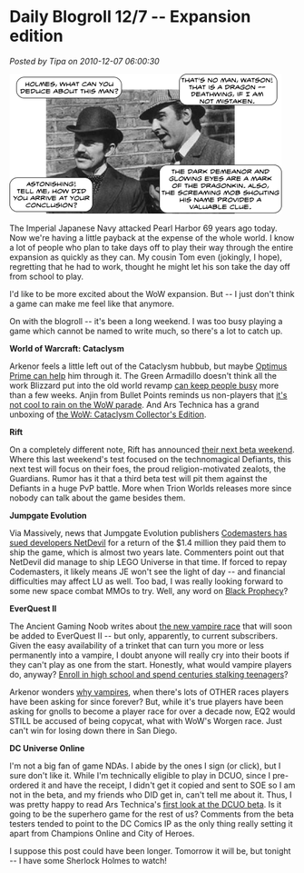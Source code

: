 # Daily Blogroll 12/7 -- Expansion edition

*Posted by Tipa on 2010-12-07 06:00:30*

![](../uploads/2010/12/holmes.png "The New Adventures of Sherlock Holmes")

The Imperial Japanese Navy attacked Pearl Harbor 69 years ago today. Now we're having a little payback at the expense of the whole world. I know a lot of people who plan to take days off to play their way through the entire expansion as quickly as they can. My cousin Tom even (jokingly, I hope), regretting that he had to work, thought he might let his son take the day off from school to play.

I'd like to be more excited about the WoW expansion. But -- I just don't think a game can make me feel like that anymore.

On with the blogroll -- it's been a long weekend. I was too busy playing a game which cannot be named to write much, so there's a lot to catch up.


**World of Warcraft: Cataclysm**

Arkenor feels a little left out of the Cataclysm hubbub, but maybe [Optimus Prime can help](http://www.arksark.org/blog/4301/in-which-i-agree-as-usual-with-optimus-prime/) him through it. The Green Armadillo doesn't think all the work Blizzard put into the old world revamp [can keep people busy](http://playervsdeveloper.blogspot.com/2010/12/from-shattering-to-cataclysm.html) more than a few weeks. Anjin from Bullet Points reminds us non-players that [it's not cool to rain on the WoW parade](http://bulletpointsblog.blogspot.com/2010/12/random-shots-you-are-not-required-to.html). And Ars Technica has a grand unboxing of [the WoW: Cataclysm Collector's Edition](http://arstechnica.com/gaming/news/2010/12/digital-real-world-rewards-unboxing-the-world-of-warcraft-cataclysm-ce.ars).

**Rift**

On a completely different note, Rift has announced [their next beta weekend](http://forums.riftgame.com/showthread.php?10475-Beta-Event-2-Guardians-of-the-Vigil). Where this last weekend's test focused on the technomagical Defiants, this next test will focus on their foes, the proud religion-motivated zealots, the Guardians. Rumor has it that a third beta test will pit them against the Defiants in a huge PvP battle. More when Trion Worlds releases more since nobody can talk about the game besides them.

**Jumpgate Evolution**

Via Massively, news that Jumpgate Evolution publishers [Codemasters has sued developers NetDevil](http://massively.joystiq.com/2010/12/06/codemasters-files-suit-over-jumpgate-evolution-delays/) for a return of the $1.4 million they paid them to ship the game, which is almost two years late. Commenters point out that NetDevil did manage to ship LEGO Universe in that time. If forced to repay Codemasters, it likely means JE won't see the light of day -- and financial difficulties may affect LU as well. Too bad, I was really looking forward to some new space combat MMOs to try. Well, any word on [Black Prophecy](http://www.blackprophecy.com/)?

**EverQuest II**

The Ancient Gaming Noob writes about [the new vampire race](http://tagn.wordpress.com/2010/12/04/team-edward-to-norrath/) that will soon be added to EverQuest II -- but only, apparently, to current subscribers. Given the easy availability of a trinket that can turn you more or less permanently into a vampire, I doubt anyone will really cry into their boots if they can't play as one from the start. Honestly, what would vampire players do, anyway? [Enroll in high school and spend centuries stalking teenagers](http://www.geekosystem.com/anne-rice-twilight-ridiculous/)?

Arkenor wonders [why vampires](http://www.arksark.org/blog/4264/new-eq2-race-is-vampires-seriously/), when there's lots of OTHER races players have been asking for since forever? But, while it's true players have been asking for gnolls to become a player race for over a decade now, EQ2 would STILL be accused of being copycat, what with WoW's Worgen race. Just can't win for losing down there in San Diego.

**DC Universe Online**

I'm not a big fan of game NDAs. I abide by the ones I sign (or click), but I sure don't like it. While I'm technically eligible to play in DCUO, since I pre-ordered it and have the receipt, I didn't get it copied and sent to SOE so I am not in the beta, and my friends who DID get in, can't tell me about it. Thus, I was pretty happy to read Ars Technica's [first look at the DCUO beta](http://arstechnica.com/gaming/news/2010/12/saving-heroes-from-themselves-ars-plays-the-dc-universe-online-beta.ars). Is it going to be the superhero game for the rest of us? Comments from the beta testers tended to point to the DC Comics IP as the only thing really setting it apart from Champions Online and City of Heroes.

I suppose this post could have been longer. Tomorrow it will be, but tonight -- I have some Sherlock Holmes to watch!

